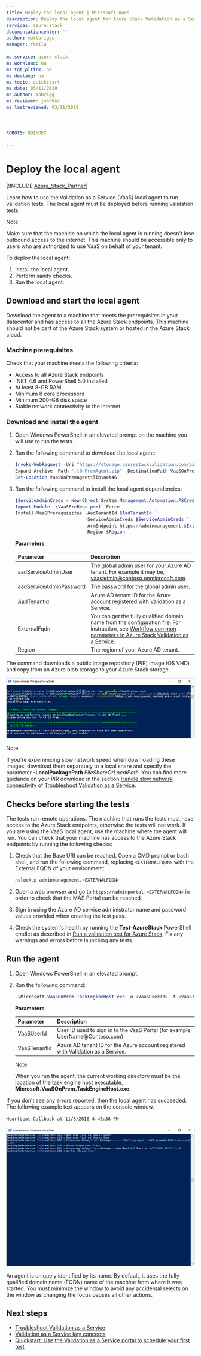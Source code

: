 ```yaml
---
title: Deploy the local agent | Microsoft Docs
description: Deploy the local agent for Azure Stack Validation as a Service.
services: azure-stack
documentationcenter: ''
author: mattbriggs
manager: femila

ms.service: azure-stack
ms.workload: na
ms.tgt_pltfrm: na
ms.devlang: na
ms.topic: quickstart
ms.date: 03/11/2019
ms.author: mabrigg
ms.reviewer: johnhas
ms.lastreviewed: 03/11/2019



ROBOTS: NOINDEX

---
```


# Deploy the local agent

[!INCLUDE [Azure_Stack_Partner](./includes/azure-stack-partner-appliesto.md)]

Learn how to use the Validation as a Service (VaaS) local agent to run validation tests. The local agent must be deployed before running validation tests.

> [!Note]  
> Make sure that the machine on which the local agent is running doesn't lose outbound access to the internet. This machine should be accessible only to users who are authorized to use VaaS on behalf of your tenant.

To deploy the local agent:

1. Install the local agent.
2. Perform sanity checks.
3. Run the local agent.

## Download and start the local agent

Download the agent to a machine that meets the prerequisites in your datacenter and has access to all the Azure Stack endpoints. This machine should not be part of the Azure Stack system or hosted in the Azure Stack cloud.

### Machine prerequisites

Check that your machine meets the following criteria:

- Access to all Azure Stack endpoints
- .NET 4.6 and PowerShell 5.0 installed
- At least 8-GB RAM
- Minimum 8 core processors
- Minimum 200-GB disk space
- Stable network connectivity to the internet

### Download and install the agent

1. Open Windows PowerShell in an elevated prompt on the machine you will use to run the tests.
2. Run the following command to download the local agent:

    ```PowerShell
    Invoke-WebRequest -Uri "https://storage.azurestackvalidation.com/packages/Microsoft.VaaSOnPrem.TaskEngineHost.latest.nupkg" -outfile "OnPremAgent.zip"
    Expand-Archive -Path ".\OnPremAgent.zip" -DestinationPath VaaSOnPremAgent -Force
    Set-Location VaaSOnPremAgent\lib\net46
    ```

3. Run the following command to install the local agent dependencies:

    ```PowerShell
    $ServiceAdminCreds = New-Object System.Management.Automation.PSCredential "<aadServiceAdminUser>", (ConvertTo-SecureString "<aadServiceAdminPassword>" -AsPlainText -Force)
    Import-Module .\VaaSPreReqs.psm1 -Force
    Install-VaaSPrerequisites -AadTenantId $AadTenantId `
                              -ServiceAdminCreds $ServiceAdminCreds `
                              -ArmEndpoint https://adminmanagement.$ExternalFqdn `
                              -Region $Region
    ```

    **Parameters**

    | Parameter | Description |
    | --- | --- |
    | aadServiceAdminUser | The global admin user for your Azure AD tenant. For example it may be, vaasadmin@contoso.onmicrosoft.com. |
    | aadServiceAdminPassword | The password for the global admin user. |
    | AadTenantId | Azure AD tenant ID for the Azure account registered with Validation as a Service. |
    | ExternalFqdn | You can get the fully qualified domain name from the configuration file. For instruction, see [Workflow common parameters in Azure Stack Validation as a Service](azure-stack-vaas-parameters.md). |
    | Region | The region of your Azure AD tenant. |

The command downloads a public image repository (PIR) image (OS VHD) and copy from an Azure blob storage to your Azure Stack storage.

![Download prerequisites](media/installingprereqs.png)

> [!Note]
> If you're experiencing slow network speed when downloading these images, download them separately to a local share and specify the parameter **-LocalPackagePath** *FileShareOrLocalPath*. You can find more guidance on your PIR download in the section [Handle slow network connectivity](azure-stack-vaas-troubleshoot.md#handle-slow-network-connectivity) of [Troubleshoot Validation as a Service](azure-stack-vaas-troubleshoot.md).

## Checks before starting the tests

The tests run remote operations. The machine that runs the tests must have access to the Azure Stack endpoints, otherwise the tests will not work. If you are using the VaaS local agent, use the machine where the agent will run. You can check that your machine has access to the Azure Stack endpoints by running the following checks:

1. Check that the Base URI can be reached. Open a CMD prompt or bash shell, and run the following command, replacing `<EXTERNALFQDN>` with the External FQDN of your environment:

    ```bash
    nslookup adminmanagement.<EXTERNALFQDN>
    ```

2. Open a web browser and go to `https://adminportal.<EXTERNALFQDN>` in order to check that the MAS Portal can be reached.

3. Sign in using the Azure AD service administrator name and password values provided when creating the test pass.

4. Check the system's health by running the **Test-AzureStack** PowerShell cmdlet as described in [Run a validation test for Azure Stack](https://docs.microsoft.com/azure/azure-stack/azure-stack-diagnostic-test). Fix any warnings and errors before launching any tests.

## Run the agent

1. Open Windows PowerShell in an elevated prompt.

2. Run the following command:

    ```PowerShell
    .\Microsoft.VaaSOnPrem.TaskEngineHost.exe -u <VaaSUserId> -t <VaaSTenantId>
    ```

      **Parameters**  
      
    | Parameter | Description |
    | --- | --- |
    | VaaSUserId | User ID used to sign in to the VaaS Portal (for example, UserName\@Contoso.com) |
    | VaaSTenantId | Azure AD tenant ID for the Azure account registered with Validation as a Service. |

    > [!Note]  
    > When you run the agent, the current working directory must be the location of the task engine host executable, **Microsoft.VaaSOnPrem.TaskEngineHost.exe.**

If you don't see any errors reported, then the local agent has succeeded. The following example text appears on the console window.

`Heartbeat Callback at 11/8/2016 4:45:38 PM`

![Started agent](media/startedagent.png)

An agent is uniquely identified by its name. By default, it uses the fully qualified domain name (FQDN) name of the machine from where it was started. You must minimize the window to avoid any accidental selects on the window as changing the focus pauses all other actions.

## Next steps

- [Troubleshoot Validation as a Service](azure-stack-vaas-troubleshoot.md)
- [Validation as a Service key concepts](azure-stack-vaas-key-concepts.md)
- [Quickstart: Use the Validation as a Service portal to schedule your first test](azure-stack-vaas-schedule-test-pass.md)